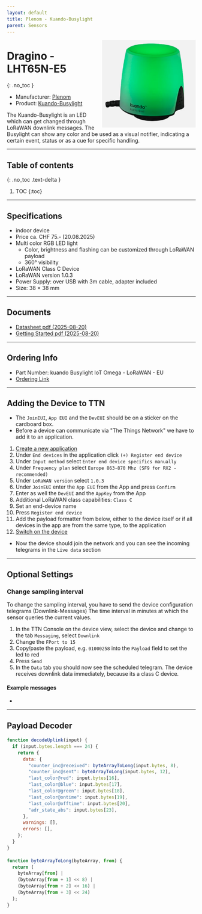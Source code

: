 ```yaml
---
layout: default
title: Plenom - Kuando-Busylight
parent: Sensors
---
```


<img src="https://github.com/hslu-ige-laes/lora-devices-ttn/raw/master/docs/sensors/plenom-kuando-busylight_01.png" width="250" align="right">

# Dragino - LHT65N-E5
{: .no_toc }

- Manufacturer: <a href="https://www.plenom.com/" target="_blank">Plenom</a>
- Product: <a href="https://www.plenom.com/products/kuando-busylight-iot-lorawan/" target="_blank">Kuando-Busylight</a>

The Kuando-Busylight is an LED which can get changed through  LoRaWAN downlink messages.
The Busylight can show any color and be used as a visual notifier, indicating a certain event, status or as a cue for specific handling.

---

## Table of contents
{: .no_toc .text-delta }

1. TOC
{:toc}

---

## Specifications
- indoor device
- Price ca. CHF 75.- (20.08.2025)
- Multi color RGB LED light
  - Color, brightness and flashing can be customized through LoRaWAN payload
  - 360° visibility
- LoRaWAN Class C Device
- LoRaWAN version 1.0.3
- Power Supply: over USB with 3m cable, adapter included
- Size: 38 × 38 mm

---
## Documents
- [Datasheet pdf (2025-08-20)](https://github.com/hslu-ige-laes/lora-devices-ttn/raw/master/docs/sensors/plenom-kuando-busylight_03.pdf)
- [Getting Started pdf (2025-08-20)](https://github.com/hslu-ige-laes/lora-devices-ttn/raw/master/docs/sensors/plenom-kuando-busylight_02.pdf)

---

## Ordering Info
- Part Number: kuando Busylight IoT Omega - LoRaWAN - EU
- [Ordering Link](https://shop.busylight.com/cart.php?suggest=04ed7466-5022-4844-b43e-fdcb6c418513)

---

## Adding the Device to TTN
- The `JoinEUI`, `App EUI` and the `DevEUI` should be on a sticker on the cardboard box.
- Before a device can communicate via "The Things Network" we have to add it to an application.<br>

1. [Create a new application](https://hslu-ige-laes.github.io/lora-devices-ttn/docs/getting_started#create-a-new-application)
2. Under `End devices` in the application click `(+) Register end device`
3. Under `Input method` select `Enter end device specifics manually`
4. Under `Frequency plan` select `Europe 863-870 Mhz (SF9 for RX2 - recommended)`
5. Under `LoRaWAN version` select `1.0.3`
5. Under `JoinEUI` enter the `App EUI` from the App and press `Confirm`
6. Enter as well the `DevEUI` and the `AppKey` from the App
7. Additional LoRaWAN class capabilities: `Class C`
8. Set an end-device name
9. Press `Register end device`
10. Add the payload formatter from below, either to the device itself or if all devices in the app are from the same type, to the application
11. [Switch on the device](https://hslu-ige-laes.github.io/lora-devices-ttn/docs/seeedstudio-sensecap-s2103#led-states)

- Now the device should join the network and you can see the incoming telegrams in the `Live data` section

---

## Optional Settings

### Change sampling interval
To change the sampling interval, you have to send the device configuration telegrams (Downlink-Messages)
The time interval in minutes at which the sensor queries the current values.

1. In the TTN Console on the device view, select the device and change to the tab `Messaging`, select `Downlink`
2. Change the `FPort to 15`
3. Copy/paste the payload, e.g. `01000258` into the `Payload` field to set the led to red
4. Press `Send`
5. In the `Data` tab you should now see the scheduled telegram. The device receives downlink data immediately, because its a class C device.

#### Example messages

-	

---

## Payload Decoder

```javascript
function decodeUplink(input) {
  if (input.bytes.length === 24) {
    return {
      data: {
        "counter_inc@received": byteArrayToLong(input.bytes, 8),
        "counter_inc@sent": byteArrayToLong(input.bytes, 12),
        "last_color@red": input.bytes[16],
        "last_color@blue": input.bytes[17],
        "last_color@green": input.bytes[18],
        "last_color@ontime": input.bytes[19],
        "last_color@offtime": input.bytes[20],
        "adr_state_abs": input.bytes[23],
      },
      warnings: [],
      errors: [],
    };
  }
}

function byteArrayToLong(byteArray, from) {
  return (
    byteArray[from] |
    (byteArray[from + 1] << 8) |
    (byteArray[from + 2] << 16) |
    (byteArray[from + 3] << 24)
  );
}
```
